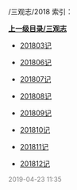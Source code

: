 /三观志/2018 索引：


**[上一级目录/三观志](/三观志/index.md)**

- [201803记](/三观志/2018/201803记.md)

- [201806记](/三观志/2018/201806记.md)

- [201807记](/三观志/2018/201807记.md)

- [201808记](/三观志/2018/201808记.md)

- [201809记](/三观志/2018/201809记.md)

- [201810记](/三观志/2018/201810记.md)

- [201811记](/三观志/2018/201811记.md)

- [201812记](/三观志/2018/201812记.md)


<font size=2 color='grey'> 2019-04-23 11:35 </font>